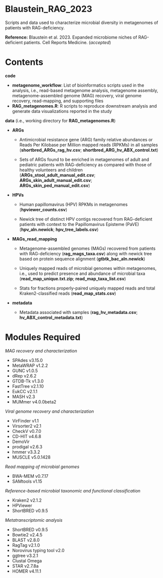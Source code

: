 # Blaustein_RAG_2023

Scripts and data used to characterize microbial diversity in metagenomes of patients with RAG-deficiency.

**Reference:** Blaustein et al. 2023. Expanded microbiome niches of RAG-deficient patients. Cell Reports Medicine. (_accepted_)

# Contents

**code**
* **metagenome_workflow**: List of bioinformatics scripts used in the analysis, i.e., read-based metagenome analysis, metagenome assembly, metagenome-assembled genome (MAG) recovery, viral genome recovery, read-mapping, and supporting files
* **RAG_metagenomes.R**: R scripts to reproduce downstream analysis and generate data visualizations reported in the study

**data** (i.e., working directory for **RAG_metagenomes.R**)

* **ARGs**

    * Antimicrobial resistance gene (ARG) family relative abundances or Reads Per Kilobase per Million mapped reads (RPKMs) in all samples (**shortbred_ARGs_rag_hv.csv**; **shortbred_ARG_hv_ABX_control.txt**)
  
    * Sets of ARGs found to be enriched in metagenomes of adult and pediatric patients with RAG-deficiency as compared with those of healthy volunteers and children (**ARGs_stool_adult_manual_edit.csv**; **ARGs_skin_adult_manual_edit.csv**; **ARGs_skin_ped_manual_edit.csv**)

* **HPVs**
  
    * Human papillomavirus (HPV) RPKMs in metagenomes (**hpviewer_counts.csv**)
  
    * Newick tree of distinct HPV contigs recovered from RAG-deficient patients with context to the Papillomavirus Episteme (PaVE) (**hpv_aln.newick**; **hpv_tree_labels.csv**)

* **MAGs_read_mapping**
  
    * Metagenome-assembled genomes (MAGs) recovered from patients with RAG-deficiency (**rag_mags_taxa.csv**) along with newick tree based on protein sequence alignment (**gtbtk_bac_aln.newick**)

    * Uniquely mapped reads of microbial genomes within metagenomes, i.e., used to predict presence and abundance of microbial taxa (**read_map_unique.txt.zip**; **read_map_taxa_list.csv**)

    * Stats for fractions properly-paired uniquely mapped reads and total Kraken2-classified reads (**read_map_stats.csv**)

* **metadata**

    * Metadata associated with samples (**rag_hv_metadata.csv**; **hv_ABX_control_metadata.txt**)

# Modules Required

_MAG recovery and characterization_
  * SPAdes v3.15.0
  * MetaWRAP v1.2.2
  * GUNC v1.0.5
  * dRep v2.6.2
  * GTDB-Tk v1.3.0
  * FastTree v2.1.10
  * EukCC v2.1.1
  * MASH v2.3
  * MUMmer v4.0.0beta2
 
_Viral genome recovery and characterization_
  * VirFinder v1.1
  * Virsorter2 v2.1
  * CheckV v0.7.0
  * CD-HIT v4.6.8
  * DemoVir
  * prodigal v2.6.3
  * hmmer v3.3.2
  * MUSCLE v5.0.1428

_Read mapping of microbial genomes_
  * BWA-MEM v0.7.17
  * SAMtools v1.15

_Reference-based microbial taxonomic and functional classification_
  * Kraken2 v2.1.2
  * HPViewer
  * ShortBRED v0.9.5

_Metatranscriptomic analysis_
  * ShortBRED v0.9.5
  * Bowtie2 v2.4.5
  * BLAST v2.8.0
  * RagTag v2.1.0
  * Norovirus typing tool v2.0
  * ggtree v3.2.1
  * Clustal Omega
  * STAR v2.7.8a
  * HOMER v4.11.1
  
